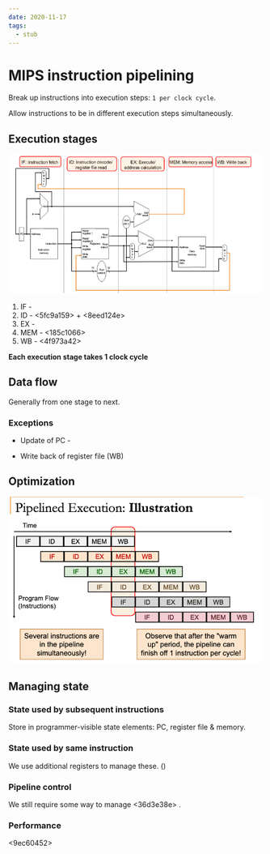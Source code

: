 ```yaml
---
date: 2020-11-17
tags: 
  - stub
---
```


# MIPS instruction pipelining

Break up instructions into execution steps: `1 per clock cycle`.

Allow instructions to be in different execution steps simultaneously.

## Execution stages

![](./static/mips-pipeline-stages.png)

1. IF - <ded5c828> 
2. ID - <5fc9a159> + <8eed124e> 
3. EX - <c7317dfc> 
4. MEM - <185c1066> 
5. WB - <4f973a42> 

**Each execution stage takes 1 clock cycle**

## Data flow

Generally from one stage to next.

### Exceptions

- Update of PC - <c170a1b4> 

- Write back of register file (WB)

## Optimization

![](./static/mips-pipelined-execution.png)

## Managing state

### State used by subsequent instructions

Store in programmer-visible state elements: PC, register file & memory.

### State used by same instruction

We use additional registers to manage these. (<dd46c688>)

### Pipeline control

We still require some way to manage <36d3e38e> .

<f60022e7>

### Performance

<9ec60452>
